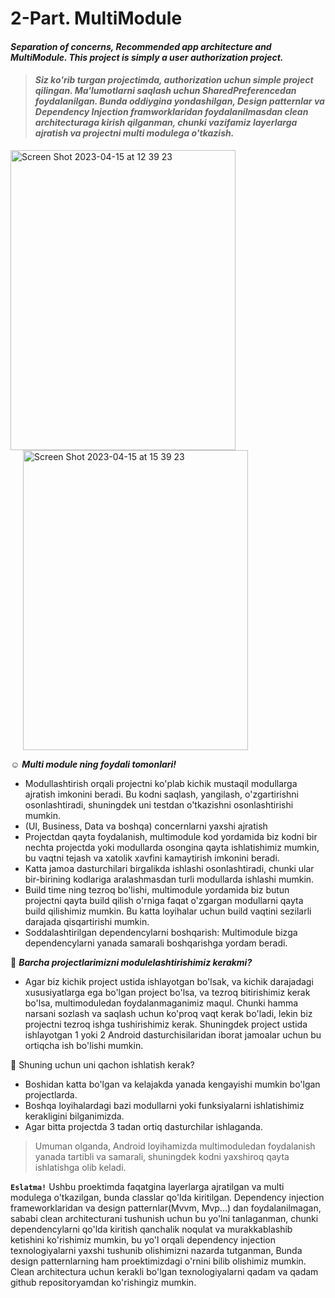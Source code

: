 # 2-Part. MultiModule
#### *Separation of concerns, Recommended app architecture and MultiModule. This project is simply a user authorization project.*

> #### *Siz ko'rib turgan projectimda, authorization uchun simple project qilingan. Ma'lumotlarni saqlash uchun SharedPreferencedan foydalanilgan. Bunda oddiygina yondashilgan, Design patternlar va Dependency Injection framworklaridan foydalanilmasdan clean architecturaga kirish qilganman, chunki vazifamiz layerlarga ajratish va projectni multi modulega o'tkazish.*

<img width="360" height="480" alt="Screen Shot 2023-04-15 at 12 39 23" src="https://user-images.githubusercontent.com/77477995/232196444-59a98ce5-09ec-40da-92d2-13bdc71fe96c.png"> <img hspace="20" width="360" height="480" alt="Screen Shot 2023-04-15 at 15 39 23" src="https://user-images.githubusercontent.com/77477995/232209051-b7a4d0ab-223e-4063-b4d0-6a02d33a270c.png">

:relaxed: ***Multi module ning foydali tomonlari!***

- Modullashtirish orqali projectni ko'plab kichik mustaqil modullarga ajratish imkonini beradi. Bu kodni saqlash, yangilash, o'zgartirishni osonlashtiradi, shuningdek uni testdan o'tkazishni osonlashtirishi mumkin.
- (UI, Business, Data va boshqa) concernlarni yaxshi ajratish
- Projectdan qayta foydalanish, multimodule kod yordamida biz kodni bir nechta projectda yoki modullarda osongina qayta ishlatishimiz mumkin, bu vaqtni tejash va xatolik xavfini kamaytirish imkonini beradi.
- Katta jamoa dasturchilari birgalikda ishlashi osonlashtiradi, chunki ular bir-birining kodlariga aralashmasdan turli modullarda ishlashi mumkin.
- Build time ning tezroq bo'lishi, multimodule yordamida biz butun projectni qayta build qilish o'rniga faqat o'zgargan modullarni qayta build qilishimiz mumkin. Bu katta loyihalar uchun build vaqtini sezilarli darajada qisqartirishi mumkin.
- Soddalashtirilgan dependencylarni boshqarish: Multimodule bizga dependencylarni yanada samarali boshqarishga yordam beradi.

:monocle_face: ***Barcha projectlarimizni modulelashtirishimiz kerakmi?***
- Agar biz kichik project ustida ishlayotgan bo'lsak, va kichik darajadagi xususiyatlarga ega bo'lgan project bo'lsa, va tezroq bitirishimiz kerak bo'lsa, multimoduledan foydalanmaganimiz maqul.
Chunki hamma narsani sozlash va saqlash uchun ko'proq vaqt kerak bo'ladi, lekin biz projectni tezroq ishga tushirishimiz kerak. Shuningdek project ustida ishlayotgan 1 yoki 2 Android dasturchisilaridan iborat jamoalar uchun bu ortiqcha ish bo'lishi mumkin. 

:monocle_face: Shuning uchun uni qachon ishlatish kerak?
- Boshidan katta bo'lgan va kelajakda yanada kengayishi mumkin bo'lgan projectlarda.
- Boshqa loyihalardagi bazi modullarni yoki funksiyalarni ishlatishimiz kerakligini bilganimizda.
- Agar bitta projectda 3 tadan ortiq dasturchilar ishlaganda.

> Umuman olganda, Android loyihamizda multimoduledan foydalanish yanada tartibli va samarali, shuningdek kodni yaxshiroq qayta ishlatishga olib keladi.

**```Eslatma!```**
Ushbu proektimda faqatgina layerlarga ajratilgan va multi modulega o'tkazilgan, bunda classlar qo'lda kiritilgan. Dependency injection frameworklaridan va design patternlar(Mvvm, Mvp...) dan foydalanilmagan, sababi clean architecturani tushunish uchun bu yo'lni tanlaganman, chunki dependencylarni qo'lda kiritish qanchalik noqulat va murakkablashib ketishini ko'rishimiz mumkin, bu yo'l orqali dependency injection texnologiyalarni yaxshi tushunib olishimizni nazarda tutganman, Bunda design patternlarning ham proektimizdagi o'rnini bilib olishimiz mumkin. Clean architectura uchun kerakli bo'lgan texnologiyalarni qadam va qadam github repositoryamdan ko'rishingiz mumkin.

